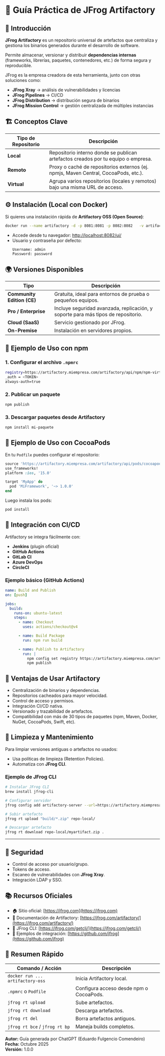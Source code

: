 # 🧩 Guía Práctica de JFrog Artifactory

## 📘 Introducción

**JFrog Artifactory** es un repositorio universal de artefactos que centraliza y gestiona los binarios generados durante el desarrollo de software.

Permite almacenar, versionar y distribuir **dependencias internas** (frameworks, librerías, paquetes, contenedores, etc.) de forma segura y reproducible.

JFrog es la empresa creadora de esta herramienta, junto con otras soluciones como:
- **JFrog Xray** → análisis de vulnerabilidades y licencias  
- **JFrog Pipelines** → CI/CD  
- **JFrog Distribution** → distribución segura de binarios  
- **JFrog Mission Control** → gestión centralizada de múltiples instancias


## 🏗️ Conceptos Clave

| Tipo de Repositorio | Descripción |
|----------------------|-------------|
| **Local** | Repositorio interno donde se publican artefactos creados por tu equipo o empresa. |
| **Remoto** | Proxy o caché de repositorios externos (ej. npmjs, Maven Central, CocoaPods, etc.). |
| **Virtual** | Agrupa varios repositorios (locales y remotos) bajo una misma URL de acceso. |


## ⚙️ Instalación (Local con Docker)

Si quieres una instalación rápida de **Artifactory OSS (Open Source)**:

```bash
docker run --name artifactory -d -p 8081:8081 -p 8082:8082   -v artifactory-data:/var/opt/jfrog/artifactory   docker.bintray.io/jfrog/artifactory-oss:latest
```

- Accede desde tu navegador: [http://localhost:8082/ui/](http://localhost:8082/ui/)
- Usuario y contraseña por defecto:
  ```
  Username: admin
  Password: password
  ```


## 🌍 Versiones Disponibles

| Tipo | Descripción |
|------|--------------|
| **Community Edition (CE)** | Gratuita, ideal para entornos de prueba o pequeños equipos. |
| **Pro / Enterprise** | Incluye seguridad avanzada, replicación, y soporte para más tipos de repositorio. |
| **Cloud (SaaS)** | Servicio gestionado por JFrog. |
| **On-Premise** | Instalación en servidores propios. |



## 🧱 Ejemplo de Uso con npm

### 1. Configurar el archivo `.npmrc`

```bash
registry=https://artifactory.miempresa.com/artifactory/api/npm/npm-virtual/
_auth = <TOKEN>
always-auth=true
```

### 2. Publicar un paquete

```bash
npm publish
```

### 3. Descargar paquetes desde Artifactory

```bash
npm install mi-paquete
```



## 🍎 Ejemplo de Uso con CocoaPods

En tu `Podfile` puedes configurar el repositorio:

```ruby
source 'https://artifactory.miempresa.com/artifactory/api/pods/cocoapods-virtual'
use_frameworks!
platform :ios, '15.0'

target 'MyApp' do
  pod 'MiFramework', '~> 1.0.0'
end
```

Luego instala los pods:

```bash
pod install
```


## 🔄 Integración con CI/CD

Artifactory se integra fácilmente con:

- **Jenkins** (plugin oficial)
- **GitHub Actions**
- **GitLab CI**
- **Azure DevOps**
- **CircleCI**

### Ejemplo básico (GitHub Actions)

```yaml
name: Build and Publish
on: [push]

jobs:
  build:
    runs-on: ubuntu-latest
    steps:
      - name: Checkout
        uses: actions/checkout@v4

      - name: Build Package
        run: npm run build

      - name: Publish to Artifactory
        run: |
          npm config set registry https://artifactory.miempresa.com/artifactory/api/npm/npm-local/
          npm publish
```


## 🧩 Ventajas de Usar Artifactory

- Centralización de binarios y dependencias.
- Repositorios cacheados para mayor velocidad.
- Control de acceso y permisos.
- Integración CI/CD nativa.
- Versionado y trazabilidad de artefactos.
- Compatibilidad con más de 30 tipos de paquetes (npm, Maven, Docker, NuGet, CocoaPods, Swift, etc).



## 🧰 Limpieza y Mantenimiento

Para limpiar versiones antiguas o artefactos no usados:
- Usa políticas de limpieza (Retention Policies).
- Automatiza con **JFrog CLI**.

### Ejemplo de JFrog CLI

```bash
# Instalar JFrog CLI
brew install jfrog-cli

# Configurar servidor
jfrog config add artifactory-server --url=https://artifactory.miempresa.com --user=admin --password=xxxx

# Subir artefacto
jfrog rt upload "build/*.zip" repo-local/

# Descargar artefacto
jfrog rt download repo-local/myartifact.zip .
```

---

## 🔐 Seguridad

- Control de acceso por usuario/grupo.
- Tokens de acceso.
- Escaneo de vulnerabilidades con **JFrog Xray**.
- Integración LDAP y SSO.



## 📚 Recursos Oficiales

- 🏠 Sitio oficial: [https://jfrog.com](https://jfrog.com)
- 📘 Documentación de Artifactory: [https://jfrog.com/artifactory/](https://jfrog.com/artifactory/)
- 🧰 JFrog CLI: [https://jfrog.com/getcli/](https://jfrog.com/getcli/)
- 🧪 Ejemplos de integración: [https://github.com/jfrog](https://github.com/jfrog)



## 🧾 Resumen Rápido

| Comando / Acción | Descripción |
|------------------|--------------|
| `docker run ... artifactory-oss` | Inicia Artifactory local. |
| `.npmrc` o `Podfile` | Configura acceso desde npm o CocoaPods. |
| `jfrog rt upload` | Sube artefactos. |
| `jfrog rt download` | Descarga artefactos. |
| `jfrog rt del` | Borra artefactos antiguos. |
| `jfrog rt bce` / `jfrog rt bp` | Maneja builds completos. |



**Autor:** Guía generada por ChatGPT (Eduardo Fulgencio Comendeiro)  
**Fecha:** Octubre 2025  
**Versión:** 1.0.0  
